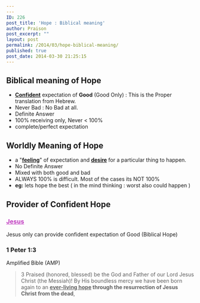 ```yaml
---
---
ID: 226
post_title: 'Hope : Biblical meaning'
author: Praison
post_excerpt: ""
layout: post
permalink: /2014/03/hope-biblical-meaning/
published: true
post_date: 2014-03-30 21:25:15
---
```

<h2>Biblical meaning of Hope</h2>
<ul>
	<li><span style="text-decoration: underline;"><strong>Confident</strong></span> expectation of <strong>Good</strong> (Good Only) : This is the Proper translation from Hebrew.</li>
	<li>Never Bad : No Bad at all.</li>
	<li>Definite Answer</li>
	<li>100% receiving only, Never &lt; 100%</li>
	<li>complete/perfect expectation</li>
</ul>
<h2>Worldly Meaning of Hope</h2>
<ul>
	<li>a "<span style="text-decoration: underline;"><strong>feeling</strong></span>" of expectation and <span style="text-decoration: underline;"><strong>desire</strong></span> for a particular thing to happen.</li>
	<li>No Definite Answer</li>
	<li>Mixed with both good and bad</li>
	<li>ALWAYS 100% is difficult. Most of the cases its NOT 100%</li>
	<li><strong>eg:</strong> lets hope the best ( in the mind thinking : worst also could happen )</li>
</ul>
<h2>Provider of Confident Hope</h2>
<h3><span style="text-decoration: underline; color: #c13ec1;"><strong>Jesus</strong></span></h3>
Jesus only can provide confident expectation of Good (Biblical Hope)
<div>
<h3>1 Peter 1:3</h3>
Amplified Bible (AMP)

</div>
<div>
<blockquote>3 Praised (honored, blessed) be the God and Father of our Lord Jesus Christ (the Messiah)! By His boundless mercy we have been born again to an <strong><span style="text-decoration: underline;">ever-living hope</span> through the resurrection of Jesus Christ from the dead</strong>,</blockquote>
</div>